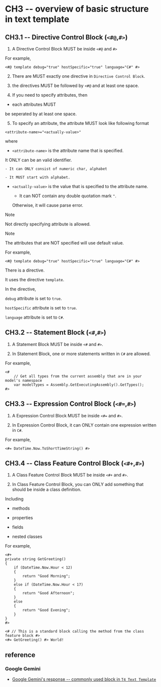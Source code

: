 # CH3 -- overview of basic structure in text template
## CH3.1 -- Directive Control Block (`<#@`,`#>`)
1. A Directive Control Block MUST be inside `<#@` and `#>`

For example,

```
<#@ template debug="true" hostSpecific="true" language="C#" #>
```

2. There are MUST exactly one directive in `Directive Control Block`.

3. the directives MUST be followed by `<#@` and at least one space.

4. If you need to specify attributes, then

+ each attributes MUST 

be seperated by at least one space.

5. To specify an attribute, the attribute MUST look like following format

```
<attribute-name>="<actually-value>"
```

where

+ `<attribute-name>` is the attribute name that is specified.

It ONLY can be an valid identifier.

    - It can ONLY consist of numeric char, alphabet

    - It MUST start with alphabet.

+ `<actually-value>` is the value that is specified to the attribute name.

    - It can NOT contain any double quotation mark `"`. 
    
    Otherwise, it will cause parse error.

> [!NOTE]
> Not directly specifying attribute is allowed.

> [!NOTE]
> The attributes that are NOT specified will use default value.

For example,

```
<#@ template debug="true" hostSpecific="true" language="C#" #>
```

There is a directive.

It uses the directive `template`.

In the directive, 

`debug` attribute is set to `true`.

`hostSpecific` attribute is set to `true`.

`language` attribute is set to `C#`.

## CH3.2 -- Statement Block (`<#`,`#>`)
1. A Statement Block MUST be inside `<#` and `#>`.

2. In Statement Block, one or more statements written in `C#` are allowed.

For example,

```
<#
    // Get all types from the current assembly that are in your model's namespace
    var modelTypes = Assembly.GetExecutingAssembly().GetTypes();
#>
```

## CH3.3 -- Expression Control Block (`<#=`,`#>`)
1. A Expression Control Block MUST be inside `<#=` and `#>`.

2. In Expression Control Block, it can ONLY contain one expression written in `C#`.

For example,

```
<#= DateTime.Now.ToShortTimeString() #>
```

## CH3.4 -- Class Feature Control Block (`<#+`,`#>`)
1. A Class Feature Control Block MUST be inside `<#+` and `#>`.

2. In Class Feature Control Block, you can ONLY add something that should be inside a class definition.
 
Including 

+ methods 

+ properties

+ fields

+ nested classes

For example,

```
<#+
private string GetGreeting()
{
    if (DateTime.Now.Hour < 12)
    {
        return "Good Morning";
    }
    else if (DateTime.Now.Hour < 17)
    {
        return "Good Afternoon";
    }
    else
    {
        return "Good Evening";
    }
}
#>

<# // This is a standard block calling the method from the class feature block #>
<#= GetGreeting() #> World!
```

## reference
### Google Gemini
+ [Google Gemini's response -- commonly used block in `T4 Text Template`](https://g.co/gemini/share/6a210f8ffc8a)






